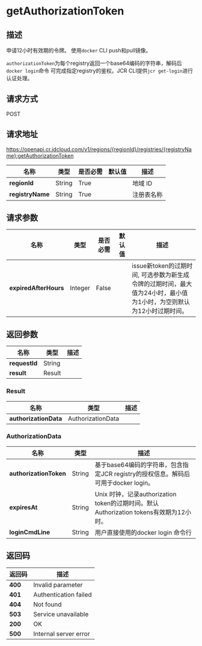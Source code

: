 # getAuthorizationToken


## 描述
<p>申请12小时有效期的令牌。 使用<code>docker</code> CLI push和pull镜像。</p>
<p><code>authorizationToken</code>为每个registry返回一个base64编码的字符串，解码后<code>docker login</code>命令
可完成指定registry的鉴权。JCR CLI提供<code>jcr get-login</code>进行认证处理。</p>


## 请求方式
POST

## 请求地址
https://openapi.cr.jdcloud.com/v1/regions/{regionId}/registries/{registryName}:getAuthorizationToken

|名称|类型|是否必需|默认值|描述|
|---|---|---|---|---|
|**regionId**|String|True| |地域 ID|
|**registryName**|String|True| |注册表名称|

## 请求参数
|名称|类型|是否必需|默认值|描述|
|---|---|---|---|---|
|**expiredAfterHours**|Integer|False| |issue新token的过期时间, 可选参数为新生成令牌的过期时间，最大值为24小时，最小值为1小时，为空则默认为12小时过期时间。<br>|


## 返回参数
|名称|类型|描述|
|---|---|---|
|**requestId**|String| |
|**result**|Result| |

### Result
|名称|类型|描述|
|---|---|---|
|**authorizationData**|AuthorizationData| |
### AuthorizationData
|名称|类型|描述|
|---|---|---|
|**authorizationToken**|String|基于base64编码的字符串，包含指定JCR registry的授权信息。解码后可用于docker login。|
|**expiresAt**|String|Unix 时钟，记录authorization token的过期时间。默认Authorization tokens有效期为12小时。|
|**loginCmdLine**|String|用户直接使用的docker login 命令行|

## 返回码
|返回码|描述|
|---|---|
|**400**|Invalid parameter|
|**401**|Authentication failed|
|**404**|Not found|
|**503**|Service unavailable|
|**200**|OK|
|**500**|Internal server error|
